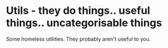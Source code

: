 # Utils - they do things.. useful things.. uncategorisable things

Some homeless utilities. They probably aren't useful to you.